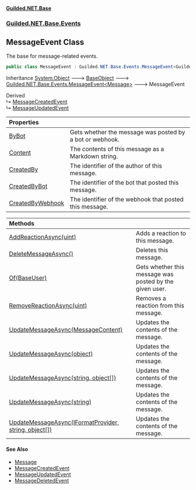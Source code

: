 
#### [Guilded.NET.Base](index 'index')
### [Guilded.NET.Base.Events](index#Guilded_NET_Base_Events 'Guilded.NET.Base.Events')
## MessageEvent Class
The base for message-related events.  
```csharp
public class MessageEvent : Guilded.NET.Base.Events.MessageEvent<Guilded.NET.Base.Chat.Message>
```

Inheritance [System.Object](https://docs.microsoft.com/en-us/dotnet/api/System.Object 'System.Object') &#129106; [BaseObject](BaseObject 'Guilded.NET.Base.BaseObject') &#129106; [Guilded.NET.Base.Events.MessageEvent&lt;](MessageEvent_T_ 'Guilded.NET.Base.Events.MessageEvent&lt;T&gt;')[Message](Message 'Guilded.NET.Base.Chat.Message')[&gt;](MessageEvent_T_ 'Guilded.NET.Base.Events.MessageEvent&lt;T&gt;') &#129106; MessageEvent  

Derived  
&#8627; [MessageCreatedEvent](MessageCreatedEvent 'Guilded.NET.Base.Events.MessageCreatedEvent')  
&#8627; [MessageUpdatedEvent](MessageUpdatedEvent 'Guilded.NET.Base.Events.MessageUpdatedEvent')  

| Properties | |
| :--- | :--- |
| [ByBot](MessageEvent_ByBot 'Guilded.NET.Base.Events.MessageEvent.ByBot') | Gets whether the message was posted by a bot or webhook.<br/> |
| [Content](MessageEvent_Content 'Guilded.NET.Base.Events.MessageEvent.Content') | The contents of this message as a Markdown string.<br/> |
| [CreatedBy](MessageEvent_CreatedBy 'Guilded.NET.Base.Events.MessageEvent.CreatedBy') | The identifier of the author of this message.<br/> |
| [CreatedByBot](MessageEvent_CreatedByBot 'Guilded.NET.Base.Events.MessageEvent.CreatedByBot') | The identifier of the bot that posted this message.<br/> |
| [CreatedByWebhook](MessageEvent_CreatedByWebhook 'Guilded.NET.Base.Events.MessageEvent.CreatedByWebhook') | The identifier of the webhook that posted this message.<br/> |

| Methods | |
| :--- | :--- |
| [AddReactionAsync(uint)](MessageEvent_AddReactionAsync(uint) 'Guilded.NET.Base.Events.MessageEvent.AddReactionAsync(uint)') | Adds a reaction to this message.<br/> |
| [DeleteMessageAsync()](MessageEvent_DeleteMessageAsync() 'Guilded.NET.Base.Events.MessageEvent.DeleteMessageAsync()') | Deletes this message.<br/> |
| [Of(BaseUser)](MessageEvent_Of(BaseUser) 'Guilded.NET.Base.Events.MessageEvent.Of(Guilded.NET.Base.Users.BaseUser)') | Gets whether this message was posted by the given user.<br/> |
| [RemoveReactionAsync(uint)](MessageEvent_RemoveReactionAsync(uint) 'Guilded.NET.Base.Events.MessageEvent.RemoveReactionAsync(uint)') | Removes a reaction from this message.<br/> |
| [UpdateMessageAsync(MessageContent)](MessageEvent_UpdateMessageAsync(MessageContent) 'Guilded.NET.Base.Events.MessageEvent.UpdateMessageAsync(Guilded.NET.Base.Chat.MessageContent)') | Updates the contents of the message.<br/> |
| [UpdateMessageAsync(object)](MessageEvent_UpdateMessageAsync(object) 'Guilded.NET.Base.Events.MessageEvent.UpdateMessageAsync(object)') | Updates the contents of the message.<br/> |
| [UpdateMessageAsync(string, object[])](MessageEvent_UpdateMessageAsync(string_object__) 'Guilded.NET.Base.Events.MessageEvent.UpdateMessageAsync(string, object[])') | Updates the contents of the message.<br/> |
| [UpdateMessageAsync(string)](MessageEvent_UpdateMessageAsync(string) 'Guilded.NET.Base.Events.MessageEvent.UpdateMessageAsync(string)') | Updates the contents of the message.<br/> |
| [UpdateMessageAsync(IFormatProvider, string, object[])](MessageEvent_UpdateMessageAsync(IFormatProvider_string_object__) 'Guilded.NET.Base.Events.MessageEvent.UpdateMessageAsync(System.IFormatProvider, string, object[])') | Updates the contents of the message.<br/> |

#### See Also
- [Message](Message 'Guilded.NET.Base.Chat.Message')
- [MessageCreatedEvent](MessageCreatedEvent 'Guilded.NET.Base.Events.MessageCreatedEvent')
- [MessageUpdatedEvent](MessageUpdatedEvent 'Guilded.NET.Base.Events.MessageUpdatedEvent')
- [MessageDeletedEvent](MessageDeletedEvent 'Guilded.NET.Base.Events.MessageDeletedEvent')
